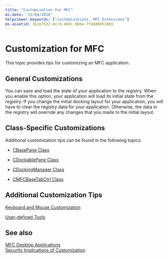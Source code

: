 ```yaml
---
title: "Customization for MFC"
ms.date: "11/04/2016"
helpviewer_keywords: ["customizations, MFC Extensions"]
ms.assetid: 3b1b7532-8cc9-48dc-9bbe-7fd4060530b5
---
```

# Customization for MFC

This topic provides tips for customizing an MFC application.

## General Customizations

You can save and load the state of your application to the registry. When you enable this option, your application will load its initial state from the registry. If you change the initial docking layout for your application, you will have to clear the registry data for your application. Otherwise, the data in the registry will override any changes that you made to the initial layout.

## Class-Specific Customizations

Additional customization tips can be found in the following topics:

- [CBasePane Class](../mfc/reference/cbasepane-class.md)

- [CDockablePane Class](../mfc/reference/cdockablepane-class.md)

- [CDockingManager Class](../mfc/reference/cdockingmanager-class.md)

- [CMFCBaseTabCtrl Class](../mfc/reference/cmfcbasetabctrl-class.md)

## Additional Customization Tips

[Keyboard and Mouse Customization](../mfc/keyboard-and-mouse-customization.md)

[User-defined Tools](../mfc/user-defined-tools.md)

## See also

[MFC Desktop Applications](../mfc/mfc-desktop-applications.md)<br/>
[Security Implications of Customization](../mfc/security-implications-of-customization.md)
